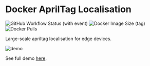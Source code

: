 # Docker AprilTag Localisation
![GitHub Workflow Status (with event)](https://img.shields.io/github/actions/workflow/status/sid220/docker-apriltag-localisation/docker-image.yml?logo=github&label=build) ![Docker Image Size (tag)](https://img.shields.io/docker/image-size/sid220/apriltag_localisation/latest?logo=docker) ![Docker Pulls](https://img.shields.io/docker/pulls/sid220/apriltag_localisation?logo=docker)

Large-scale apriltag localisation for edge devices.

![demo](https://ftp.plios.tech/Docker%20AprilTag%20Localisation/AprilTagLocalisationXS.GIF)

See full demo [here](https://ftp.plios.tech/Docker%20AprilTag%20Localisation/AprilTagLocalisation.mp4).